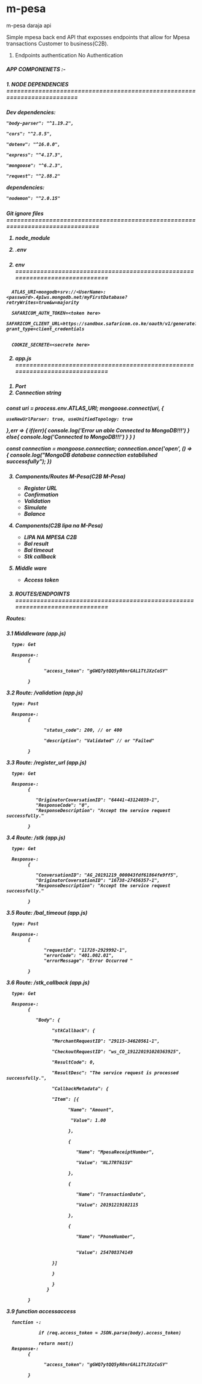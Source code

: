 # m-pesa
m-pesa daraja api 

<p>
    Simple mpesa back end API that exposses endpoints that allow for Mpesa transactions Customer to business(C2B).
</p>

1. Endpoints authentication
   No Authentication


<h5>APP COMPONENETS :-<h5>
<h5>1. NODE DEPENDENCIES =========================================================================<h5>
<p>
    <b>Dev dependencies:<b> </br>

    "body-parser": "^1.19.2",

    "cors": "^2.8.5",

    "dotenv": "^16.0.0",

    "express": "^4.17.3",

    "mongoose": "^6.2.3",

    "request": "^2.88.2"
</p>
<p>
    <b> dependencies:<b> </br>

    "nodemon": "^2.0.15"
</p>

<h5>
<h5>
Git ignore files ===============================================================================

1.    node_module

2.    .env

<h5>


2. env  ============================================================================
</h5>

      ATLAS_URI=mongodb+srv://<UserName>:<password>.4p1ws.mongodb.net/myFirstDatabase?retryWrites=true&w=majority

      SAFARICOM_AUTH_TOKEN=<token here>
      SAFARICOM_CLIENT_URL=https://sandbox.safaricom.co.ke/oauth/v1/generate?grant_type=client_credentials


      COOKIE_SECRETE=<secrete here>
    


<h5>



2. app.js  ============================================================================
</h5>

1. Port
2. Connection string
<h5>
</h5>



const uri = process.env.ATLAS_URI;
mongoose.connect(uri, { 
  
    useNewUrlParser: true, useUnifiedTopology: true 

  },err => { 
    if(err){
        console.log('Error un able Connected to MongoDB!!!')
    }
    else{
        console.log('Connected to MongoDB!!!')
    }
    }
)

const connection = mongoose.connection;
connection.once('open', () => {
  console.log("MongoDB database connection established successfully"); 
})




<h5></h5>


3. Components/Routes M-Pesa(C2B M-Pesa)
   
   <ul>
      <li>Register URL</li>
      <li>Confirmation</li>
      <li>Validation</li>
      <li>Simulate</li>
      <li>Balance</li>
   </ul>

4. Components(C2B lipa na M-Pesa)
   
   <ul>
      <li>LIPA NA MPESA C2B </li>
      <li>Bal result</li>
      <li>Bal timeout</li>
      <li>Stk callback</li>
   </ul>

4. Middle ware
   
   <ul>
      <li> 
       Access token
      </li>
   </ul>
    


<h5>


3. ROUTES/ENDPOINTS ============================================================================

 Routes:

</h5>
<p> 

3.1  Middleware (app.js)

      type: Get 

      Response-:
            {

                  "access_token": "gGWQ7ytQQ5yR0nrGAL1TtJXzCoSY"

            }

3.2 Route:  /validation (app.js)

      type: Post

      Response-:
            {

                  "status_code": 200, // or 400

                  "description": "Validated" // or "Failed"

            }

3.3 Route:  /register_url (app.js)

      type: Get
  
      Response-:
            {

               "OriginatorCoversationID": "64441-43124039-1",
               "ResponseCode": "0",
               "ResponseDescription": "Accept the service request successfully."

            } 

3.4 Route:  /stk (app.js)

      type: Get

      Response-:
            {

               "ConversationID": "AG_20191219_000043fdf61864fe9ff5",
               "OriginatorCoversationID": "16738-27456357-1",
               "ResponseDescription": "Accept the service request successfully."

            } 


3.5 Route:  /bal_timeout (app.js)

      type: Post

      Response-:
            {
 
                  "requestId": "11728-2929992-1",
                  "errorCode": "401.002.01",
                  "errorMessage": "Error Occurred "

            }

3.6 Route:  /stk_callback  (app.js)

      type: Get

      Response-:
            {
  
               "Body": {        

                     "stkCallback": {     

                     "MerchantRequestID": "29115-34620561-1",   

                     "CheckoutRequestID": "ws_CO_191220191020363925", 
                               
                     "ResultCode": 0,            

                     "ResultDesc": "The service request is processed successfully.",

                     "CallbackMetadata": {         

                     "Item": [{              

                           "Name": "Amount",    

                            "Value": 1.00      

                           },                  

                           {                  

                              "Name": "MpesaReceiptNumber",  

                              "Value": "NLJ7RT61SV"        

                           },                    

                           {                        

                              "Name": "TransactionDate", 

                              "Value": 20191219102115    

                           },                   

                           {                       

                              "Name": "PhoneNumber",  


                              "Value": 254708374149      

                     }]            

                     }        

                     }    
                   }

            }

3.9 function accessaccess
      
      function -: 

                if (req.access_token = JSON.parse(body).access_token)

                return next()
      Response-:
            {

                  "access_token": "gGWQ7ytQQ5yR0nrGAL1TtJXzCoSY"

            }
</p>




